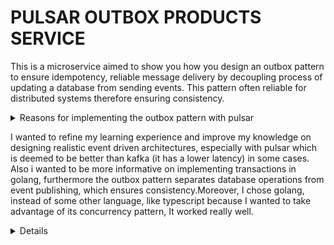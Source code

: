 # PULSAR OUTBOX PRODUCTS SERVICE

This is a microservice aimed to show you how you design an outbox pattern to ensure idempotency, reliable message delivery by decoupling process of updating a database from sending events. This pattern often reliable for distributed systems therefore ensuring consistency.

<details>
<summary>Reasons for implementing the outbox pattern with pulsar<summary>

I wanted to refine my learning experience and improve my knowledge on designing realistic event driven architectures, especially with pulsar which is deemed to be better than kafka (it has a lower latency) in some cases. Also i wanted to be more informative on implementing transactions in golang, furthermore the outbox pattern separates database operations from event publishing, which ensures consistency.Moreover, I chose golang, instead of some other language, like typescript because I wanted to take advantage of its concurrency pattern, It worked really well.

<details>

## FEATURES

- Event-Driven Architecture: Leveraged Apache Pulsar for asynchronous message production, enabling a scalable and responsive system.
- Outbox Pattern: Decoupled database operations from event publishing to ensure consistency and seamless communication between services.
- Transactional Event Publishing: Integrated database operations with Pulsar to guarantee consistency and atomicity of data and event publishing.
- Concurrency: Utilized Golang's concurrency model for running the server and enabling non-blocking processing of outbox events efficiently.
- Idempotency: Implemented mechanisms to ensure messages (events) are processed only once, preventing duplication in distributed systems.



## TECH STACK

- **Language**: [Golang]
- **Server and router**: [Chi](https://github.com/go-chi/chi/)
- **Database**: [Neon Postgres](https://neon.tech/)
- **Postgres driver**: [Pgxpool](https://github.com/jackc/pgx)
- **ID generator**: [Snowflake](https://github.com/sony/sonyflake)
- **Message broker**: [Pulsar](https://www.datastax.com/products/astra-streaming/)


## Getting Started

```bash
git clone https://github.com/yaninyzwitty/pulsar-products-service.git
cd pulsar-products-service
go mod tidy
go run cmd/server/main.go
```

## Running Locally

Use the included `.env.local` to create `.env` file:

## Environmental Variables

Ensure that you configure all the necessary environmental variables and properly format the `config.yaml` file for the application to work correctly.

### Required Environmental Variables
- **`DB_PASSWORD`**: The password for your Neon database.  
- **`PULSAR_TOKEN`**: The token for your Astra Streaming (Pulsar) instance.

---

### Example `config.yaml` Format

```yaml
server:
  port: 3000  # The port the server listens on

database:
  username: neondb_owner  # The username for the Neon database
  host: ep-dark-pooler.eu-central-1.aws.neon.tech  # Neon database host
  database: neondb  # Name of the Neon database
  ssl_mode: require  # SSL mode for database connection

pulsar:
  uri: pulsar+ssl://pulsar-aws-eucentral1.streaming.datastax.com:6651  # Pulsar service URI
  topic_name: persistent://your-tenant/default/your_topic  # Name of the Pulsar topic
  token: some_token  # Pulsar authentication token


## Testing the Outbox Pattern

To test the implementation of the **Outbox Pattern**, you can use **Postman** or **cURL** to interact with the API. Below are the steps and details:

### Endpoint

### Request Body
Send a JSON payload representing the `Product` struct. Here’s the structure:

```json
{
  "name": "string",        // Name of the product
  "description": "string", // Detailed description of the product
  "price": 0.0,            // Price of the product
  "stock": 0,              // Number of items available in stock
  "category": "string",    // Category the product belongs to
  "created_at": "string",  // Timestamp for when the product was created (ISO format)
  "updated_at": "string"   // Timestamp for when the product was last updated (ISO format)
}

Using curl: 
curl -X POST http://localhost:3000/ \
-H "Content-Type: application/json" \
-d '{
  "name": "Sample Product",
  "description": "This is a test product",
  "price": 19.99,
  "stock": 100,
  "category": "Electronics",
  "created_at": "2025-01-13T10:00:00Z",
  "updated_at": "2025-01-13T10:00:00Z"
}'



